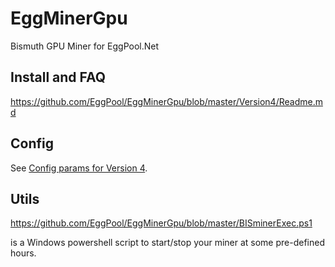 # EggMinerGpu
Bismuth GPU Miner for EggPool.Net

## Install and FAQ
https://github.com/EggPool/EggMinerGpu/blob/master/Version4/Readme.md


## Config

See [Config params for Version 4](https://github.com/EggPool/EggMinerGpu/blob/master/Version4/config.md).

## Utils

https://github.com/EggPool/EggMinerGpu/blob/master/BISminerExec.ps1

is a Windows powershell script to start/stop your miner at some pre-defined hours.
